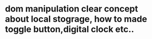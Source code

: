 # dom manipulation clear concept about local stograge, how to made toggle button,digital clock etc.. 